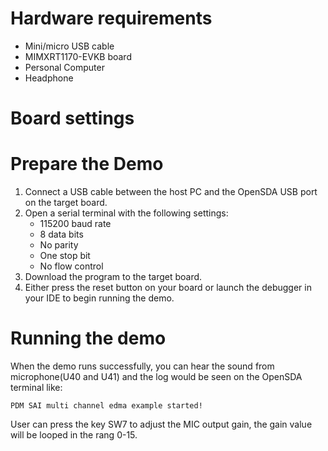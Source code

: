 Hardware requirements
=====================
- Mini/micro USB cable
- MIMXRT1170-EVKB board
- Personal Computer
- Headphone

Board settings
============

Prepare the Demo
===============
1.  Connect a USB cable between the host PC and the OpenSDA USB port on the target board.
2.  Open a serial terminal with the following settings:
    - 115200 baud rate
    - 8 data bits
    - No parity
    - One stop bit
    - No flow control
3.  Download the program to the target board.
4.  Either press the reset button on your board or launch the debugger in your IDE to begin running the demo.

Running the demo
================
When the demo runs successfully, you can hear the sound from microphone(U40 and U41) and the log would be seen on the OpenSDA terminal like:
~~~~~~~~~~~~~~~~~~~~~~~~~~~~~~~~~~~
PDM SAI multi channel edma example started!
~~~~~~~~~~~~~~~~~~~~~~~~~~~~~~~~~~~
User can press the key SW7 to adjust the MIC output gain, the gain value will be looped in the rang 0-15.